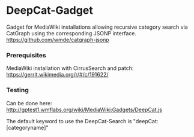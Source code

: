 # DeepCat-Gadget

Gadget for MediaWiki installations allowing recursive category search via CatGraph using the corresponding JSONP interface.
https://github.com/wmde/catgraph-jsonp

### Prerequisites

MediaWiki installation with CirrusSearch and patch:
https://gerrit.wikimedia.org/r/#/c/191622/

### Testing

Can be done here:
http://gptest1.wmflabs.org/wiki/MediaWiki:Gadgets/DeepCat.js

The default keyword to use the DeepCat-Search is "deepCat: [categoryname]"